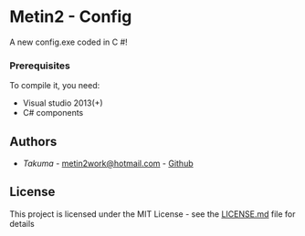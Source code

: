 # Metin2 - Config

A new config.exe coded in C #!

### Prerequisites

To compile it, you need:

* Visual studio 2013(+)
* C# components

## Authors

* *Takuma* - metin2work@hotmail.com - [Github](https://github.com/devTakuma)

## License

This project is licensed under the MIT License - see the [LICENSE.md](LICENSE.md) file for details
